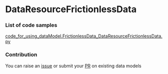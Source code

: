 # DataResourceFrictionlessData

### List of code samples 

<!-- 50-List of code -->

<!-- [code entry](link) -->
[code_for_using_dataModel.FrictionlessData_DataResourceFrictionlessData.py](https://github.com/smart-data-models/dataModel.FrictionlessData/blob/master/DataResourceFrictionlessData/code/code_for_using_dataModel.FrictionlessData_DataResourceFrictionlessData.py)


<!-- /50-List of code -->

### Contribution
You can raise an [issue](https://github.com/smart-data-models/dataModel.FrictionlessData/issues) or submit your [PR](https://github.com/smart-data-models/dataModel.FrictionlessData/pulls) on existing data models
